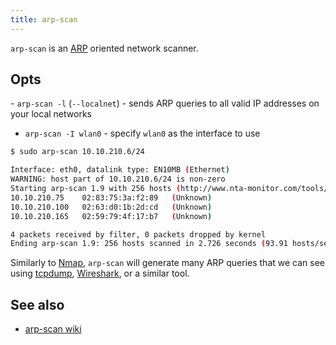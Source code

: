 ```yaml
---
title: arp-scan
---
```


`arp-scan` is an [ARP](private/networks/ARP.md) oriented network scanner.

## Opts

- `arp-scan -l` (`--localnet`) - sends ARP queries to all valid IP addresses on your local networks

- `arp-scan -I wlan0` - specify `wlan0` as the interface to use

```sh
$ sudo arp-scan 10.10.210.6/24

Interface: eth0, datalink type: EN10MB (Ethernet)
WARNING: host part of 10.10.210.6/24 is non-zero
Starting arp-scan 1.9 with 256 hosts (http://www.nta-monitor.com/tools/arp-scan/)
10.10.210.75	02:83:75:3a:f2:89	(Unknown)
10.10.210.100	02:63:d0:1b:2d:cd	(Unknown)
10.10.210.165	02:59:79:4f:17:b7	(Unknown)

4 packets received by filter, 0 packets dropped by kernel
Ending arp-scan 1.9: 256 hosts scanned in 2.726 seconds (93.91 hosts/sec). 3 responded
```

Similarly to [Nmap](knowledge/offsec/tools/nmap/host-discovery-using-arp.md), `arp-scan` will generate many ARP queries that we can see using [tcpdump](tcpdump), [Wireshark](Wireshark), or a similar tool.

## See also

- [arp-scan wiki](http://www.royhills.co.uk/wiki/index.php/Main_Page)
